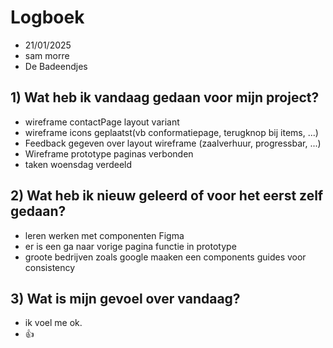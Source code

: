 # Logboek

- 21/01/2025
- sam morre
- De Badeendjes


## 1) Wat heb ik vandaag gedaan voor mijn project?

- wireframe contactPage layout variant
- wireframe icons geplaatst(vb conformatiepage, terugknop bij items, ...)
- Feedback gegeven over layout wireframe (zaalverhuur, progressbar, ...)
- Wireframe prototype paginas verbonden
- taken woensdag verdeeld


## 2) Wat heb ik nieuw geleerd of voor het eerst zelf gedaan?

- leren werken met componenten Figma
- er is een ga naar vorige pagina functie in prototype
- groote bedrijven zoals google maaken een components guides voor consistency


## 3) Wat is mijn gevoel over vandaag?

- ik voel me ok.
- 👍
